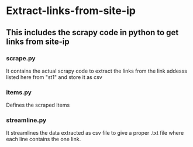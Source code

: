 # Extract-links-from-site-ip

## This includes the scrapy code in python to get links from site-ip

### scrape.py
It contains the actual scrapy code to extract the links from the link addesss listed here from "st1"
and store it as csv

### items.py
Defines the scraped Items

### streamline.py
It streamlines the data extracted as csv file to give a proper .txt file where each line contains
the one link.
